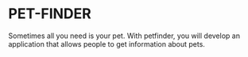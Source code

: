 # PET-FINDER
Sometimes all you need is your pet. With petfinder, you will develop an application that allows people to get information about pets.
